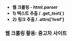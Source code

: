 * **웹 크롤링 - html.parser**
* **1) 텍스트 추출 / .get_text( )**
* **2) 링크 추출 / .attrs['href']**
### **웹 크롤링 활용: 중고차 사이트**
